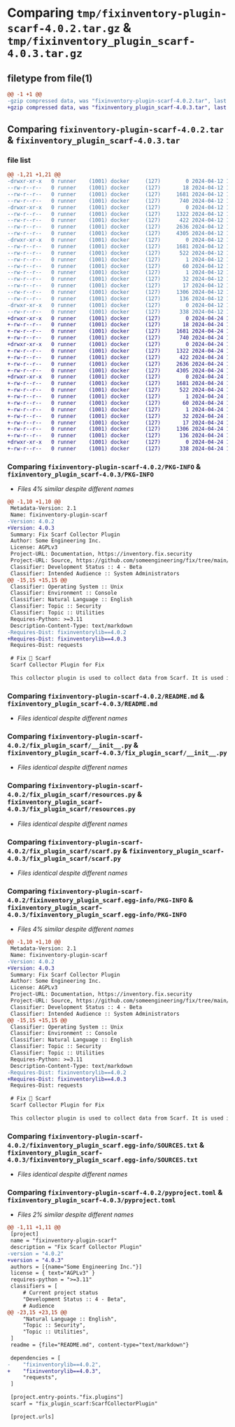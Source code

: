 # Comparing `tmp/fixinventory-plugin-scarf-4.0.2.tar.gz` & `tmp/fixinventory_plugin_scarf-4.0.3.tar.gz`

## filetype from file(1)

```diff
@@ -1 +1 @@
-gzip compressed data, was "fixinventory-plugin-scarf-4.0.2.tar", last modified: Fri Apr 12 12:16:39 2024, max compression
+gzip compressed data, was "fixinventory_plugin_scarf-4.0.3.tar", last modified: Wed Apr 24 10:32:15 2024, max compression
```

## Comparing `fixinventory-plugin-scarf-4.0.2.tar` & `fixinventory_plugin_scarf-4.0.3.tar`

### file list

```diff
@@ -1,21 +1,21 @@
-drwxr-xr-x   0 runner    (1001) docker     (127)        0 2024-04-12 12:16:39.928294 fixinventory-plugin-scarf-4.0.2/
--rw-r--r--   0 runner    (1001) docker     (127)       18 2024-04-12 12:13:48.000000 fixinventory-plugin-scarf-4.0.2/MANIFEST.in
--rw-r--r--   0 runner    (1001) docker     (127)     1681 2024-04-12 12:16:39.928294 fixinventory-plugin-scarf-4.0.2/PKG-INFO
--rw-r--r--   0 runner    (1001) docker     (127)      740 2024-04-12 12:13:48.000000 fixinventory-plugin-scarf-4.0.2/README.md
-drwxr-xr-x   0 runner    (1001) docker     (127)        0 2024-04-12 12:16:39.924294 fixinventory-plugin-scarf-4.0.2/fix_plugin_scarf/
--rw-r--r--   0 runner    (1001) docker     (127)     1322 2024-04-12 12:13:48.000000 fixinventory-plugin-scarf-4.0.2/fix_plugin_scarf/__init__.py
--rw-r--r--   0 runner    (1001) docker     (127)      422 2024-04-12 12:13:48.000000 fixinventory-plugin-scarf-4.0.2/fix_plugin_scarf/config.py
--rw-r--r--   0 runner    (1001) docker     (127)     2636 2024-04-12 12:13:48.000000 fixinventory-plugin-scarf-4.0.2/fix_plugin_scarf/resources.py
--rw-r--r--   0 runner    (1001) docker     (127)     4305 2024-04-12 12:13:48.000000 fixinventory-plugin-scarf-4.0.2/fix_plugin_scarf/scarf.py
-drwxr-xr-x   0 runner    (1001) docker     (127)        0 2024-04-12 12:16:39.928294 fixinventory-plugin-scarf-4.0.2/fixinventory_plugin_scarf.egg-info/
--rw-r--r--   0 runner    (1001) docker     (127)     1681 2024-04-12 12:16:39.000000 fixinventory-plugin-scarf-4.0.2/fixinventory_plugin_scarf.egg-info/PKG-INFO
--rw-r--r--   0 runner    (1001) docker     (127)      522 2024-04-12 12:16:39.000000 fixinventory-plugin-scarf-4.0.2/fixinventory_plugin_scarf.egg-info/SOURCES.txt
--rw-r--r--   0 runner    (1001) docker     (127)        1 2024-04-12 12:16:39.000000 fixinventory-plugin-scarf-4.0.2/fixinventory_plugin_scarf.egg-info/dependency_links.txt
--rw-r--r--   0 runner    (1001) docker     (127)       60 2024-04-12 12:16:39.000000 fixinventory-plugin-scarf-4.0.2/fixinventory_plugin_scarf.egg-info/entry_points.txt
--rw-r--r--   0 runner    (1001) docker     (127)        1 2024-04-12 12:14:54.000000 fixinventory-plugin-scarf-4.0.2/fixinventory_plugin_scarf.egg-info/not-zip-safe
--rw-r--r--   0 runner    (1001) docker     (127)       32 2024-04-12 12:16:39.000000 fixinventory-plugin-scarf-4.0.2/fixinventory_plugin_scarf.egg-info/requires.txt
--rw-r--r--   0 runner    (1001) docker     (127)       17 2024-04-12 12:16:39.000000 fixinventory-plugin-scarf-4.0.2/fixinventory_plugin_scarf.egg-info/top_level.txt
--rw-r--r--   0 runner    (1001) docker     (127)     1306 2024-04-12 12:13:48.000000 fixinventory-plugin-scarf-4.0.2/pyproject.toml
--rw-r--r--   0 runner    (1001) docker     (127)      136 2024-04-12 12:16:39.928294 fixinventory-plugin-scarf-4.0.2/setup.cfg
-drwxr-xr-x   0 runner    (1001) docker     (127)        0 2024-04-12 12:16:39.928294 fixinventory-plugin-scarf-4.0.2/test/
--rw-r--r--   0 runner    (1001) docker     (127)      338 2024-04-12 12:13:48.000000 fixinventory-plugin-scarf-4.0.2/test/test_config.py
+drwxr-xr-x   0 runner    (1001) docker     (127)        0 2024-04-24 10:32:15.571683 fixinventory_plugin_scarf-4.0.3/
+-rw-r--r--   0 runner    (1001) docker     (127)       18 2024-04-24 10:29:14.000000 fixinventory_plugin_scarf-4.0.3/MANIFEST.in
+-rw-r--r--   0 runner    (1001) docker     (127)     1681 2024-04-24 10:32:15.571683 fixinventory_plugin_scarf-4.0.3/PKG-INFO
+-rw-r--r--   0 runner    (1001) docker     (127)      740 2024-04-24 10:29:14.000000 fixinventory_plugin_scarf-4.0.3/README.md
+drwxr-xr-x   0 runner    (1001) docker     (127)        0 2024-04-24 10:32:15.571683 fixinventory_plugin_scarf-4.0.3/fix_plugin_scarf/
+-rw-r--r--   0 runner    (1001) docker     (127)     1322 2024-04-24 10:29:14.000000 fixinventory_plugin_scarf-4.0.3/fix_plugin_scarf/__init__.py
+-rw-r--r--   0 runner    (1001) docker     (127)      422 2024-04-24 10:29:14.000000 fixinventory_plugin_scarf-4.0.3/fix_plugin_scarf/config.py
+-rw-r--r--   0 runner    (1001) docker     (127)     2636 2024-04-24 10:29:14.000000 fixinventory_plugin_scarf-4.0.3/fix_plugin_scarf/resources.py
+-rw-r--r--   0 runner    (1001) docker     (127)     4305 2024-04-24 10:29:14.000000 fixinventory_plugin_scarf-4.0.3/fix_plugin_scarf/scarf.py
+drwxr-xr-x   0 runner    (1001) docker     (127)        0 2024-04-24 10:32:15.571683 fixinventory_plugin_scarf-4.0.3/fixinventory_plugin_scarf.egg-info/
+-rw-r--r--   0 runner    (1001) docker     (127)     1681 2024-04-24 10:32:15.000000 fixinventory_plugin_scarf-4.0.3/fixinventory_plugin_scarf.egg-info/PKG-INFO
+-rw-r--r--   0 runner    (1001) docker     (127)      522 2024-04-24 10:32:15.000000 fixinventory_plugin_scarf-4.0.3/fixinventory_plugin_scarf.egg-info/SOURCES.txt
+-rw-r--r--   0 runner    (1001) docker     (127)        1 2024-04-24 10:32:15.000000 fixinventory_plugin_scarf-4.0.3/fixinventory_plugin_scarf.egg-info/dependency_links.txt
+-rw-r--r--   0 runner    (1001) docker     (127)       60 2024-04-24 10:32:15.000000 fixinventory_plugin_scarf-4.0.3/fixinventory_plugin_scarf.egg-info/entry_points.txt
+-rw-r--r--   0 runner    (1001) docker     (127)        1 2024-04-24 10:30:27.000000 fixinventory_plugin_scarf-4.0.3/fixinventory_plugin_scarf.egg-info/not-zip-safe
+-rw-r--r--   0 runner    (1001) docker     (127)       32 2024-04-24 10:32:15.000000 fixinventory_plugin_scarf-4.0.3/fixinventory_plugin_scarf.egg-info/requires.txt
+-rw-r--r--   0 runner    (1001) docker     (127)       17 2024-04-24 10:32:15.000000 fixinventory_plugin_scarf-4.0.3/fixinventory_plugin_scarf.egg-info/top_level.txt
+-rw-r--r--   0 runner    (1001) docker     (127)     1306 2024-04-24 10:29:14.000000 fixinventory_plugin_scarf-4.0.3/pyproject.toml
+-rw-r--r--   0 runner    (1001) docker     (127)      136 2024-04-24 10:32:15.571683 fixinventory_plugin_scarf-4.0.3/setup.cfg
+drwxr-xr-x   0 runner    (1001) docker     (127)        0 2024-04-24 10:32:15.571683 fixinventory_plugin_scarf-4.0.3/test/
+-rw-r--r--   0 runner    (1001) docker     (127)      338 2024-04-24 10:29:14.000000 fixinventory_plugin_scarf-4.0.3/test/test_config.py
```

### Comparing `fixinventory-plugin-scarf-4.0.2/PKG-INFO` & `fixinventory_plugin_scarf-4.0.3/PKG-INFO`

 * *Files 4% similar despite different names*

```diff
@@ -1,10 +1,10 @@
 Metadata-Version: 2.1
 Name: fixinventory-plugin-scarf
-Version: 4.0.2
+Version: 4.0.3
 Summary: Fix Scarf Collector Plugin
 Author: Some Engineering Inc.
 License: AGPLv3
 Project-URL: Documentation, https://inventory.fix.security
 Project-URL: Source, https://github.com/someengineering/fix/tree/main/plugins/scarf
 Classifier: Development Status :: 4 - Beta
 Classifier: Intended Audience :: System Administrators
@@ -15,15 +15,15 @@
 Classifier: Operating System :: Unix
 Classifier: Environment :: Console
 Classifier: Natural Language :: English
 Classifier: Topic :: Security
 Classifier: Topic :: Utilities
 Requires-Python: >=3.11
 Description-Content-Type: text/markdown
-Requires-Dist: fixinventorylib==4.0.2
+Requires-Dist: fixinventorylib==4.0.3
 Requires-Dist: requests
 
 # Fix 💜 Scarf
 Scarf Collector Plugin for Fix
 
 This collector plugin is used to collect data from Scarf. It is used internally at Some Engineering to create metrics about image downloads.
```

### Comparing `fixinventory-plugin-scarf-4.0.2/README.md` & `fixinventory_plugin_scarf-4.0.3/README.md`

 * *Files identical despite different names*

### Comparing `fixinventory-plugin-scarf-4.0.2/fix_plugin_scarf/__init__.py` & `fixinventory_plugin_scarf-4.0.3/fix_plugin_scarf/__init__.py`

 * *Files identical despite different names*

### Comparing `fixinventory-plugin-scarf-4.0.2/fix_plugin_scarf/resources.py` & `fixinventory_plugin_scarf-4.0.3/fix_plugin_scarf/resources.py`

 * *Files identical despite different names*

### Comparing `fixinventory-plugin-scarf-4.0.2/fix_plugin_scarf/scarf.py` & `fixinventory_plugin_scarf-4.0.3/fix_plugin_scarf/scarf.py`

 * *Files identical despite different names*

### Comparing `fixinventory-plugin-scarf-4.0.2/fixinventory_plugin_scarf.egg-info/PKG-INFO` & `fixinventory_plugin_scarf-4.0.3/fixinventory_plugin_scarf.egg-info/PKG-INFO`

 * *Files 4% similar despite different names*

```diff
@@ -1,10 +1,10 @@
 Metadata-Version: 2.1
 Name: fixinventory-plugin-scarf
-Version: 4.0.2
+Version: 4.0.3
 Summary: Fix Scarf Collector Plugin
 Author: Some Engineering Inc.
 License: AGPLv3
 Project-URL: Documentation, https://inventory.fix.security
 Project-URL: Source, https://github.com/someengineering/fix/tree/main/plugins/scarf
 Classifier: Development Status :: 4 - Beta
 Classifier: Intended Audience :: System Administrators
@@ -15,15 +15,15 @@
 Classifier: Operating System :: Unix
 Classifier: Environment :: Console
 Classifier: Natural Language :: English
 Classifier: Topic :: Security
 Classifier: Topic :: Utilities
 Requires-Python: >=3.11
 Description-Content-Type: text/markdown
-Requires-Dist: fixinventorylib==4.0.2
+Requires-Dist: fixinventorylib==4.0.3
 Requires-Dist: requests
 
 # Fix 💜 Scarf
 Scarf Collector Plugin for Fix
 
 This collector plugin is used to collect data from Scarf. It is used internally at Some Engineering to create metrics about image downloads.
```

### Comparing `fixinventory-plugin-scarf-4.0.2/fixinventory_plugin_scarf.egg-info/SOURCES.txt` & `fixinventory_plugin_scarf-4.0.3/fixinventory_plugin_scarf.egg-info/SOURCES.txt`

 * *Files identical despite different names*

### Comparing `fixinventory-plugin-scarf-4.0.2/pyproject.toml` & `fixinventory_plugin_scarf-4.0.3/pyproject.toml`

 * *Files 2% similar despite different names*

```diff
@@ -1,11 +1,11 @@
 [project]
 name = "fixinventory-plugin-scarf"
 description = "Fix Scarf Collector Plugin"
-version = "4.0.2"
+version = "4.0.3"
 authors = [{name="Some Engineering Inc."}]
 license = { text="AGPLv3" }
 requires-python = ">=3.11"
 classifiers = [
     # Current project status
     "Development Status :: 4 - Beta",
     # Audience
@@ -23,15 +23,15 @@
     "Natural Language :: English",
     "Topic :: Security",
     "Topic :: Utilities",
 ]
 readme = {file="README.md", content-type="text/markdown"}
 
 dependencies = [
-    "fixinventorylib==4.0.2",
+    "fixinventorylib==4.0.3",
     "requests",
 ]
 
 [project.entry-points."fix.plugins"]
 scarf = "fix_plugin_scarf:ScarfCollectorPlugin"
 
 [project.urls]
```

